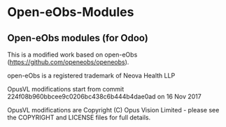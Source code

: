 # Open-eObs-Modules

## Open-eObs modules (for Odoo)

This is a modified work based on open-eObs (https://github.com/openeobs/openeobs). 

open-eObs is a registered trademark of Neova Health LLP

OpusVL modifications start from commit 224f08b960bbcee9c0206bc438c6b444b4dae0ad on 16 Nov 2017

OpusVL modifications are Copyright (C) Opus Vision Limited - please see the COPYRIGHT and LICENSE files for full details.
